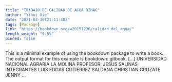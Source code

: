 ```yaml
---
title: "TRABAJO DE CALIDAD DE AGUA RIMAC"
author: "Yihui Xie"
date: "2021-03-30T21:11:40Z"
tags: [Package]
link: "https://bookdown.org/w20151236/calidad_del_agua/"
length_weight: "9.5%"
pinned: false
---
```


This is a minimal example of using the bookdown package to write a book. The output format for this example is bookdown::gitbook. [...] UNIVERSIDAD NACIONAL AGRARIA LA MOLINA PROFESOR: JESUS SALINAS INTEGRANTES LUIS EDGAR GUTIERREZ SALDANA CHRISTIAN CRUZATE JENNY ...
